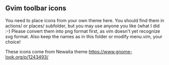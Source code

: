 ## Gvim toolbar icons
You need to place icons from your own theme here. You should find them in
actions/ or places/ subfolder, but you may use anyone you like (what I did :-)
Please convert them into png format first, as vim doesn't yet recognize svg
format. Also keep the names as in this folder or modify menu.vim, your choice!

These icons come from Newaita theme
https://www.gnome-look.org/p/1243493/
